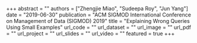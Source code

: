 +++
abstract = ""
authors = ["Zhengjie Miao", "Sudeepa Roy", "Jun Yang"]
date = "2019-06-30"
publication = "ACM SIGMOD International Conference on Management of Data (SIGMOD) 2019"
title = "Explaining Wrong Queries Using Small Examples"
url_code = ""
url_dataset = ""
url_image = ""
url_pdf = ""
url_project = ""
url_slides = ""
url_video = ""
featured = true
+++

